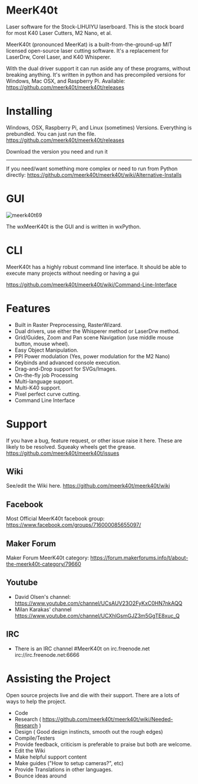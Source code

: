 # MeerK40t
Laser software for the Stock-LIHUIYU laserboard. This is the stock board for most K40 Laser Cutters, M2 Nano, et al.

MeerK40t (pronounced MeerKat) is a built-from-the-ground-up MIT licensed open-source laser cutting software. It's a replacement for LaserDrw, Corel Laser, and K40 Whisperer. 

With the dual driver support it can run aside any of these programs, without breaking anything. It's written in python and has precompiled versions for Windows, Mac OSX, and Raspberry Pi. Available: https://github.com/meerk40t/meerk40t/releases


# Installing

Windows, OSX, Raspberry Pi, and Linux (sometimes) Versions.
Everything is prebundled. You can just run the file.
https://github.com/meerk40t/meerk40t/releases

Download the version you need and run it

---

If you need/want something more complex or need to run from Python directly: https://github.com/meerk40t/meerk40t/wiki/Alternative-Installs

# GUI

![meerk40t69](https://user-images.githubusercontent.com/3302478/97104931-babe8e80-1674-11eb-841b-5c8f4674a629.png)

The wxMeerK40t is the GUI and is written in wxPython.

# CLI

MeerK40t has a highly robust command line interface. It should be able to execute many projects without needing or having a gui

https://github.com/meerk40t/meerk40t/wiki/Command-Line-Interface

# Features

* Built in Raster Preprocessing, RasterWizard.
* Dual drivers, use either the Whisperer method or LaserDrw method. 
* Grid/Guides, Zoom and Pan scene Navigation (use middle mouse button, mouse wheel).
* Easy Object Manipulation.
* PPI Power modulation (Yes, power modulation for the M2 Nano)
* Keybinds and advanced console execution.
* Drag-and-Drop support for SVGs/Images.
* On-the-fly job Processing
* Multi-language support.
* Multi-K40 support.
* Pixel perfect curve cutting.
* Command Line Interface


# Support

If you have a bug, feature request, or other issue raise it here. These are likely to be resolved. Squeaky wheels get the grease.
https://github.com/meerk40t/meerk40t/issues

## Wiki
See/edit the Wiki here.
https://github.com/meerk40t/meerk40t/wiki

## Facebook
Most Official MeerK40t facebook group: https://www.facebook.com/groups/716000085655097/

## Maker Forum
Maker Forum MeerK40t category: https://forum.makerforums.info/t/about-the-meerk40t-category/79660

## Youtube
* David Olsen's channel: https://www.youtube.com/channel/UCsAUV23O2FyKxC0HN7nkAQQ
* Milan Karakas' channel https://www.youtube.com/channel/UCXhlGsmGJZ3m5GgTE8xuc_Q

## IRC
* There is an IRC channel #MeerK40t on irc.freenode.net irc://irc.freenode.net:6666


# Assisting the Project

Open source projects live and die with their support. There are a lots of ways to help the project.
* Code
* Research ( https://github.com/meerk40t/meerk40t/wiki/Needed-Research )
* Design ( Good design instincts, smooth out the rough edges)
* Compile/Testers
* Provide feedback, criticism is preferable to praise but both are welcome.
* Edit the Wiki
* Make helpful support content
* Make guides ("How to setup cameras?", etc)
* Provide Translations in other languages.
* Bounce ideas around
